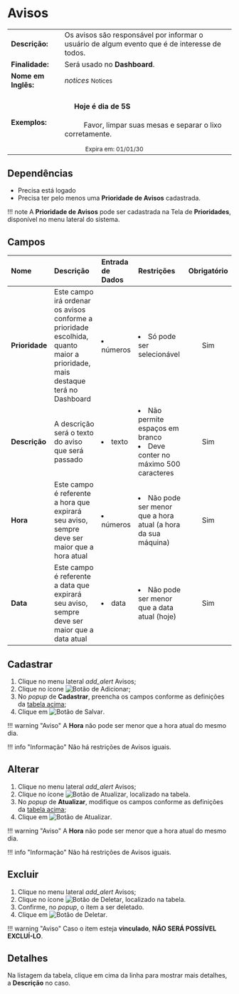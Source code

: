 # Avisos

| | |
|-|-|
|**Descrição:**| Os avisos são responsável por informar o usuário de algum evento que é de interesse de todos. |
|**Finalidade:**| Será usado no **Dashboard**. |
|**Nome em Inglês:**|_notices_ <small>Notices</small>|
|**Exemplos:**|<h4><span class="badge badge-pill badge-warning">&nbsp;</span>&nbsp;&nbsp;&nbsp;&nbsp;Hoje é dia de 5S</h4><p>&nbsp;&nbsp;&nbsp;&nbsp;&nbsp;&nbsp;&nbsp;&nbsp;&nbsp;&nbsp;Favor, limpar suas mesas e separar o lixo corretamente.</p><small>&nbsp;&nbsp;&nbsp;&nbsp;&nbsp;&nbsp;&nbsp;&nbsp;&nbsp;&nbsp;&nbsp;&nbsp;&nbsp;Expira em: 01/01/30</small>|

## Dependências

* Precisa está logado
* Precisa ter pelo menos uma **Prioridade de Avisos** cadastrada.

!!! note
    A  **Prioridade de Avisos** pode ser cadastrada na Tela de **Prioridades**, disponível no menu lateral do sistema.

## Campos

Nome|Descrição|Entrada de Dados|Restrições|Obrigatório|
:---|:--------|:---|:---|:---------:
**Prioridade**|Este campo irá ordenar os avisos conforme a prioridade escolhida, quanto maior a prioridade, mais destaque terá no Dashboard|<li>números</li>|<li>Só pode ser selecionável</li>|<span class="badge badge-pill badge-success">Sim</span>
**Descrição**|A descrição será o texto do aviso que será passado|<li>texto</li>|<li>Não permite espaços em branco</li><li>Deve conter no máximo 500 caracteres</li>|<span class="badge badge-pill badge-success">Sim</span>
**Hora**|Este campo é referente a hora que expirará seu aviso, sempre deve ser maior que a hora atual|<li>números</li>|<li>Não pode ser menor que a hora atual (a hora da sua máquina)</li>|<span class="badge badge-pill badge-success">Sim</span>
**Data**|Este campo é referente a data que expirará seu aviso, sempre deve ser maior que a data atual|<li>data</li>|<li>Não pode ser menor que a data atual (hoje)</li>|<span class="badge badge-pill badge-success">Sim</span>

## Cadastrar

1. Clique no menu lateral <span class="btn-panel"><i class="material-icons">add_alert</i> Avisos</span>;
2. Clique no ícone ![Botão de Adicionar](/assets/images/button_add.png);
3. No _popup_ de **Cadastrar**, preencha os campos conforme as definições da <a href="#campos">tabela acima</a>;
4. Clique em ![Botão de Salvar](/assets/images/button_save.png).

!!! warning "Aviso"
    A **Hora** não pode ser menor que a hora atual do mesmo dia. 

!!! info "Informação"
    Não há restrições de Avisos iguais.

## Alterar

1. Clique no menu lateral <span class="btn-panel"><i class="material-icons">add_alert</i> Avisos</span>;
2. Clique no ícone ![Botão de Atualizar](/assets/images/button_update.png), localizado na tabela.
3. No _popup_ de **Atualizar**, modifique os campos conforme as definições da <a href="#campos">tabela acima</a>;
4. Clique em ![Botão de Atualizar](/assets/images/button_update_large.png).

!!! warning "Aviso"
    A **Hora** não pode ser menor que a hora atual do mesmo dia. 

!!! info "Informação"
    Não há restrições de Avisos iguais.


## Excluir

1. Clique no menu lateral <span class="btn-panel"><i class="material-icons">add_alert</i> Avisos</span>;
2. Clique no ícone ![Botão de Deletar](/assets/images/button_delete.png), localizado na tabela.
3. Confirme, no _popup_, o item a ser deletado.
4. Clique em ![Botão de Deletar](/assets/images/button_delete_large.png).

!!! warning "Aviso"
    Caso o item esteja **vinculado**, **NÃO SERÁ POSSÍVEL EXCLUÍ-LO**.

## Detalhes

Na listagem da tabela, clique em cima da linha para mostrar mais detalhes, a **Descrição** no caso.